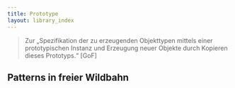 ```yaml
---
title: Prototype
layout: library_index
---
```


> Zur „Spezifikation der zu erzeugenden Objekttypen mittels einer prototypischen Instanz und Erzeugung neuer Objekte durch Kopieren dieses Prototyps.“ [GoF]

## Patterns in freier Wildbahn
